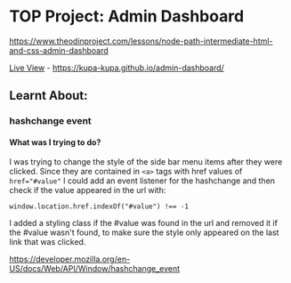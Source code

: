 # TOP Project: Admin Dashboard

https://www.theodinproject.com/lessons/node-path-intermediate-html-and-css-admin-dashboard

[Live View](https://kupa-kupa.github.io/admin-dashboard/) - https://kupa-kupa.github.io/admin-dashboard/


## Learnt About:

### hashchange event

#### What was I trying to do?

I was trying to change the style of the side bar menu items after they were clicked. Since they are contained in `<a>` tags with href values of `href="#value"` I could add an event listener for the hashchange and then check if the value appeared in the url with:

`window.location.href.indexOf("#value") !== -1`

I added a styling class if the #value was found in the url and removed it if the #value wasn't found, to make sure the style only appeared on the last link that was clicked.

https://developer.mozilla.org/en-US/docs/Web/API/Window/hashchange_event

